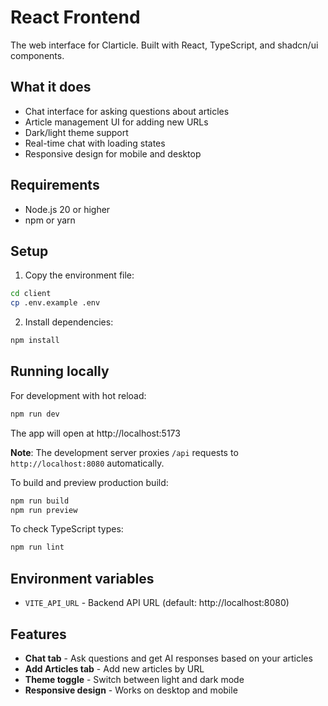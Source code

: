 # React Frontend

The web interface for Clarticle. Built with React, TypeScript, and shadcn/ui components.

## What it does

- Chat interface for asking questions about articles
- Article management UI for adding new URLs
- Dark/light theme support
- Real-time chat with loading states
- Responsive design for mobile and desktop

## Requirements

- Node.js 20 or higher
- npm or yarn

## Setup

1. Copy the environment file:
```bash
cd client
cp .env.example .env
```

2. Install dependencies:
```bash
npm install
```

## Running locally

For development with hot reload:
```bash
npm run dev
```

The app will open at http://localhost:5173

**Note**: The development server proxies `/api` requests to `http://localhost:8080` automatically.

To build and preview production build:
```bash
npm run build
npm run preview
```

To check TypeScript types:
```bash
npm run lint
```

## Environment variables

- `VITE_API_URL` - Backend API URL (default: http://localhost:8080)

## Features

- **Chat tab** - Ask questions and get AI responses based on your articles
- **Add Articles tab** - Add new articles by URL
- **Theme toggle** - Switch between light and dark mode
- **Responsive design** - Works on desktop and mobile